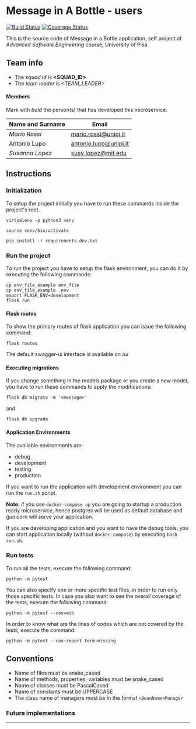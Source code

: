 # Message in A Bottle - users
[![Build Status](https://app.travis-ci.com/fedehsq/mib-user.svg?token=sCUbEzotwbjEpdHdvWDb&branch=master)](https://app.travis-ci.com/fedehsq/mib-user) [![Coverage Status](https://coveralls.io/repos/github/fedehsq/mib-user/badge.svg?branch=master&t=KgJLzg)](https://coveralls.io/github/fedehsq/mib-user?branch=master)

This is the source code of Message in a Bottle application, self project of *Advanced Software Engineering* course,
University of Pisa.

## Team info

- The *squad id* is **<SQUAD_ID>**
- The *team leader* is *<TEAM_LEADER>*

#### Members

Mark with *bold* the person(s) that has developed this microservice.

|Name and Surname    | Email                         |
|--------------------|-------------------------------|
|*Mario Rossi*       |mario.rossi@unipi.it           |
|Antonio Lupo        |antonio.lupo@unipi.it          |
|*Susanna Lopez*     |susy.lopez@mit.edu             |


## Instructions

### Initialization

To setup the project initially you have to run these commands
inside the project's root.

`virtualenv -p python3 venv`

`source venv/bin/activate`

`pip install -r requirements.dev.txt`

### Run the project

To run the project you have to setup the flask environment,
you can do it by executing the following commands:

```shell script
cp env_file_example env_file
cp env_file_example .env
export FLASK_ENV=development
flask run
```


#### Flask routes

To show the primary routes of flask application you can issue the following command:

`flask routes`

The default swagger-ui interface is available on */ui*

#### Executing migrations

If you change something in the models package or you create a new model,
you have to run these commands to apply the modifications:

`flask db migrate -m '<message>'`

and

`flask db upgrade`


#### Application Environments

The available environments are:

- debug
- development
- testing
- production

If you want to run the application with development environment
you can run the `run.sh` script.

**Note:** if you use `docker-compose up` you are going to startup a production ready microservice, hence postgres will be used as default database and gunicorn will serve your application.

If you are developing application and you want to have the debug tools, you can start application locally (without `docker-compose`) by executing `bash run.sh`.

### Run tests

To run all the tests, execute the following command:

`python -m pytest`

You can also specify one or more specific test files, in order to run only those specific tests.
In case you also want to see the overall coverage of the tests, execute the following command:

`python -m pytest --cov=mib`

In order to know what are the lines of codes which are not covered by the tests, execute the command:

`python -m pytest --cov-report term-missing`

## Conventions

- Name of files must be snake_cased
- Name of methods, properties, variables must be snake_cased
- Name of classes must be PascalCased 
- Name of constants must be UPPERCASE 
- The class name of managers must be in the format `<BeanName>Manager`

### Future implementations

---
